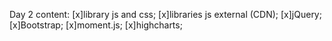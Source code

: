 Day 2 content:
[x]library js and css;
[x]libraries js external (CDN);
[x]jQuery;
[x]Bootstrap;
[x]moment.js;
[x]highcharts;
